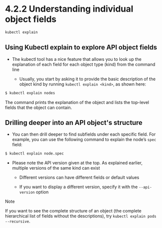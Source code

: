 # 4.2.2 Understanding individual object fields

```zsh
kubectl explain
```

## Using Kubectl explain to explore API object fields

* The kubectl tool has a nice feature that allows you to look up the explanation of each field for each object type (kind) from the command line

  * Usually, you start by asking it to provide the basic description of the object kind by running `kubectl explain <kind>`, as shown here:

```zsh
$ kubectl explain nodes
```

The command prints the explanation of the object and lists the top-level fields that the object can contain.

## Drilling deeper into an API object's structure

* You can then drill deeper to find subfields under each specific field. For example, you can use the following command to explain the node’s `spec` field:

```zsh
$ kubectl explain node.spec
```

* Please note the API version given at the top. As explained earlier, multiple versions of the same kind can exist

  * Different versions can have different fields or default values

  * If you want to display a different version, specify it with the `--api-version` option

> [!NOTE]
> 
> If you want to see the complete structure of an object (the complete hierarchical list of fields without the descriptions), try `kubectl explain pods --recursive`.
